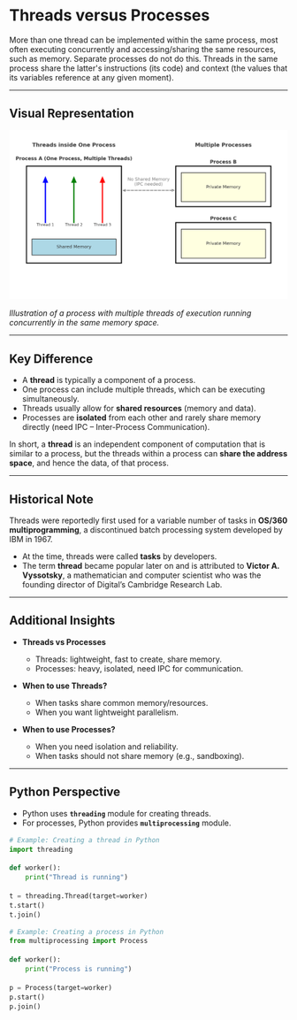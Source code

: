 # Threads versus Processes

More than one thread can be implemented within the same process, most often executing concurrently and accessing/sharing the same resources, such as memory. Separate processes do not do this. Threads in the same process share the latter's instructions (its code) and context (the values that its variables reference at any given moment).

---

## Visual Representation
![Threads in a Process](Threads_vs_Processes_Clean.png)

*Illustration of a process with multiple threads of execution running concurrently in the same memory space.*

---

## Key Difference
- A **thread** is typically a component of a process.  
- One process can include multiple threads, which can be executing simultaneously.  
- Threads usually allow for **shared resources** (memory and data).  
- Processes are **isolated** from each other and rarely share memory directly (need IPC – Inter-Process Communication).  

In short, a **thread** is an independent component of computation that is similar to a process, but the threads within a process can **share the address space**, and hence the data, of that process.


---

## Historical Note
Threads were reportedly first used for a variable number of tasks in **OS/360 multiprogramming**, a discontinued batch processing system developed by IBM in 1967.  
- At the time, threads were called **tasks** by developers.  
- The term **thread** became popular later on and is attributed to **Victor A. Vyssotsky**, a mathematician and computer scientist who was the founding director of Digital’s Cambridge Research Lab.

---

## Additional Insights
- **Threads vs Processes**
  - Threads: lightweight, fast to create, share memory.  
  - Processes: heavy, isolated, need IPC for communication.  

- **When to use Threads?**
  - When tasks share common memory/resources.  
  - When you want lightweight parallelism.  

- **When to use Processes?**
  - When you need isolation and reliability.  
  - When tasks should not share memory (e.g., sandboxing).  

---

## Python Perspective
- Python uses **`threading`** module for creating threads.  
- For processes, Python provides **`multiprocessing`** module.  

```python
# Example: Creating a thread in Python
import threading

def worker():
    print("Thread is running")

t = threading.Thread(target=worker)
t.start()
t.join()
```

```python
# Example: Creating a process in Python
from multiprocessing import Process

def worker():
    print("Process is running")

p = Process(target=worker)
p.start()
p.join()
```
